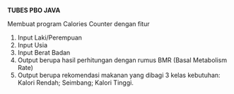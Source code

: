 **TUBES PBO JAVA**

Membuat program Calories Counter dengan fitur
  1. Input Laki/Perempuan
  2. Input Usia
  3. Input Berat Badan
  4. Output berupa hasil perhitungan dengan rumus BMR (Basal Metabolism Rate)
  5. Output berupa rekomendasi makanan yang dibagi 3 kelas kebutuhan: Kalori Rendah; Seimbang; Kalori Tinggi.
